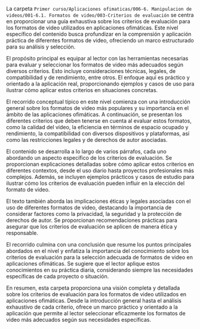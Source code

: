 La carpeta `Primer curso/Aplicaciones ofimaticas/006-6. Manipulacion de videos/001-6.1. Formatos de video/003-Criterios de evaluación` se centra en proporcionar una guía exhaustiva sobre los criterios de evaluación para los formatos de video utilizados en aplicaciones ofimáticas. Este nivel específico del contenido busca profundizar en la comprensión y aplicación práctica de diferentes formatos de video, ofreciendo un marco estructurado para su análisis y selección.

El propósito principal es equipar al lector con las herramientas necesarias para evaluar y seleccionar los formatos de video más adecuados según diversos criterios. Esto incluye consideraciones técnicas, legales, de compatibilidad y de rendimiento, entre otros. El enfoque aquí es práctico y orientado a la aplicación real, proporcionando ejemplos y casos de uso para ilustrar cómo aplicar estos criterios en situaciones concretas.

El recorrido conceptual típico en este nivel comienza con una introducción general sobre los formatos de video más populares y su importancia en el ámbito de las aplicaciones ofimáticas. A continuación, se presentan los diferentes criterios que deben tenerse en cuenta al evaluar estos formatos, como la calidad del vídeo, la eficiencia en términos de espacio ocupado y rendimiento, la compatibilidad con diversos dispositivos y plataformas, así como las restricciones legales y de derechos de autor asociadas.

El contenido se desarrolla a lo largo de varios párrafos, cada uno abordando un aspecto específico de los criterios de evaluación. Se proporcionan explicaciones detalladas sobre cómo aplicar estos criterios en diferentes contextos, desde el uso diario hasta proyectos profesionales más complejos. Además, se incluyen ejemplos prácticos y casos de estudio para ilustrar cómo los criterios de evaluación pueden influir en la elección del formato de video.

El texto también aborda las implicaciones éticas y legales asociadas con el uso de diferentes formatos de video, destacando la importancia de considerar factores como la privacidad, la seguridad y la protección de derechos de autor. Se proporcionan recomendaciones prácticas para asegurar que los criterios de evaluación se aplicen de manera ética y responsable.

El recorrido culmina con una conclusión que resume los puntos principales abordados en el nivel y enfatiza la importancia del conocimiento sobre los criterios de evaluación para la selección adecuada de formatos de video en aplicaciones ofimáticas. Se sugiere que el lector aplique estos conocimientos en su práctica diaria, considerando siempre las necesidades específicas de cada proyecto o situación.

En resumen, esta carpeta proporciona una visión completa y detallada sobre los criterios de evaluación para los formatos de video utilizados en aplicaciones ofimáticas. Desde la introducción general hasta el análisis exhaustivo de cada criterio, ofrece un marco práctico y orientado a la aplicación que permite al lector seleccionar eficazmente los formatos de video más adecuados según sus necesidades específicas.

